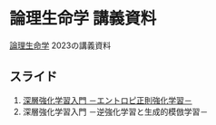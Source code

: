 # 論理生命学 講義資料

[論理生命学](https://www.k.kyoto-u.ac.jp/external/open_syllabus/department_syllabus?lectureNo=8400&departmentNo=66&display_lang=jp) 2023の講義資料

## スライド
1. [深層強化学習入門 －エントロピ正則強化学習－](https://github.com/uchibe/IntegratedSystemsBiology/blob/main/slides/kyoto20230621.pdf) 
2. 深層強化学習入門 －逆強化学習と生成的模倣学習－
